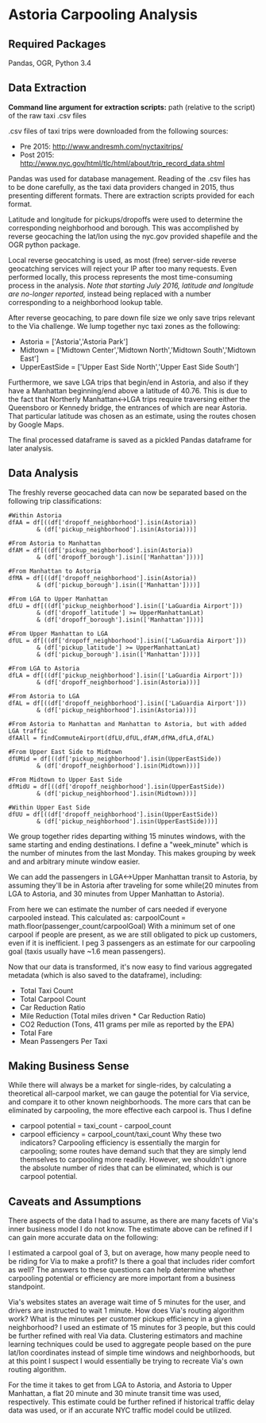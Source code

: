 Astoria Carpooling Analysis
==============

Required Packages
--------------
Pandas, OGR, Python 3.4

Data Extraction
--------------
**Command line argument for extraction scripts:** path (relative to the script) of the raw taxi .csv files

.csv files of taxi trips were downloaded from the following sources:
- Pre 2015: http://www.andresmh.com/nyctaxitrips/
- Post 2015: http://www.nyc.gov/html/tlc/html/about/trip_record_data.shtml 

Pandas was used for database management. Reading of the .csv files has to be done carefully, as the taxi data providers changed in 2015, thus presenting different formats. There are extraction scripts provided for each format.

Latitude and longitude for pickups/dropoffs were used to determine the corresponding neighborhood and borough. This was accomplished by reverse geocaching the lat/lon using the nyc.gov provided shapefile and the OGR python package.

Local reverse geocatching is used, as most (free) server-side reverse geocatching services will reject your IP after too many requests. Even performed locally, this process represents the most time-consuming process in the analysis.
*Note that starting July 2016, latitude and longitude are no-longer reported,* instead being replaced with a number corresponding to a neighborhood lookup table.

After reverse geocaching, to pare down file size we only save trips relevant to the Via challenge. We lump together nyc taxi zones as the following:
- Astoria = ['Astoria','Astoria Park']
- Midtown = ['Midtown Center','Midtown North','Midtown South','Midtown East']
- UpperEastSide = ['Upper East Side North','Upper East Side South']

Furthermore, we save LGA trips that begin/end in Astoria, and also if they have a Manhattan beginning/end above a latitude of 40.76. This is due to the fact that Northerly Manhattan<->LGA trips require traversing either the Queensboro or Kennedy bridge, the entrances of which are near Astoria. That particular latitude was chosen as an estimate, using the routes chosen by Google Maps.

The final processed dataframe is saved as a pickled Pandas dataframe for later analysis. 

Data Analysis
--------------

The freshly reverse geocached data can now be separated based on the following trip classifications:
    
    #Within Astoria
    dfAA = df[((df['dropoff_neighborhood'].isin(Astoria))  
            & (df['pickup_neighborhood'].isin(Astoria)))] 
    
    #From Astoria to Manhattan
    dfAM = df[((df['pickup_neighborhood'].isin(Astoria)) 
            & (df['dropoff_borough'].isin(['Manhattan'])))] 
    
    #From Manhattan to Astoria 
    dfMA = df[((df['dropoff_neighborhood'].isin(Astoria)) 
            & (df['pickup_borough'].isin(['Manhattan'])))]       
    
    #From LGA to Upper Manhattan
    dfLU = df[((df['pickup_neighborhood'].isin(['LaGuardia Airport']))  
            & (df['dropoff_latitude'] >= UpperManhattanLat)
            & (df['dropoff_borough'].isin(['Manhattan'])))]
    
    #From Upper Manhattan to LGA
    dfUL = df[((df['dropoff_neighborhood'].isin(['LaGuardia Airport'])) 
            & (df['pickup_latitude'] >= UpperManhattanLat)
            & (df['pickup_borough'].isin(['Manhattan'])))]
        
    #From LGA to Astoria  
    dfLA = df[((df['pickup_neighborhood'].isin(['LaGuardia Airport']))  
            & (df['dropoff_neighborhood'].isin(Astoria)))] 

    #From Astoria to LGA
    dfAL = df[((df['dropoff_neighborhood'].isin(['LaGuardia Airport'])) 
            & (df['pickup_neighborhood'].isin(Astoria)))]
    
    #From Astoria to Manhattan and Manhattan to Astoria, but with added LGA traffic
    dfAAll = findCommuteAirport(dfLU,dfUL,dfAM,dfMA,dfLA,dfAL) 

    #From Upper East Side to Midtown
    dfUMid = df[((df['pickup_neighborhood'].isin(UpperEastSide)) 
            & (df['dropoff_neighborhood'].isin(Midtown)))] 
        
    #From Midtown to Upper East Side 
    dfMidU = df[((df['dropoff_neighborhood'].isin(UpperEastSide))  
            & (df['pickup_neighborhood'].isin(Midtown)))] 
         
    #Within Upper East Side
    dfUU = df[((df['dropoff_neighborhood'].isin(UpperEastSide))  
            & (df['pickup_neighborhood'].isin(UpperEastSide)))]

We group together rides departing withing 15 minutes windows, with the same starting and ending destinations. I define a "week_minute" which is the number of minutes from the last Monday. This makes grouping by week and and arbitrary minute window easier.

We can add the passengers in LGA<->Upper Manhattan transit to Astoria, by assuming they'll be in Astoria after traveling for some while(20 minutes from LGA to Astoria, and 30 minutes from Upper Manhattan to Astoria).

From here we can estimate the number of cars needed if everyone carpooled instead. This calculated as:
    carpoolCount = math.floor(passenger_count/carpoolGoal)
With a minimum set of one carpool if people are present, as we are still obligated to pick up customers, even if it is inefficient. I peg 3 passengers as an estimate for our carpooling goal (taxis usually have ~1.6 mean passengers).

Now that our data is transformed, it's now easy to find various aggregated metadata (which is also saved to the dataframe), including:
- Total Taxi Count
- Total Carpool Count
- Car Reduction Ratio
- Mile Reduction (Total miles driven * Car Reduction Ratio)
- CO2 Reduction (Tons, 411 grams per mile as reported by the EPA)
- Total Fare
- Mean Passengers Per Taxi

Making Business Sense
--------------

While there will always be a market for single-rides, by calculating a theoretical all-carpool market, we can gauge the potential for Via service, and compare it to other known neighborhoods. The more cars that can be eliminated by carpooling, the more effective each carpool is. Thus I define 
- carpool potential = taxi_count - carpool_count
- carpool efficiency =  carpool_count/taxi_count
Why these two indicators? Carpooling efficiency is essentially the margin for carpooling; some routes have demand such that they are simply lend themselves to carpooling more readily. However, we shouldn't ignore the absolute number of rides that can be eliminated, which is our carpool potential. 

Caveats and Assumptions
--------------

There aspects of the data I had to assume, as there are many facets of Via's inner business model I do not know. The estimate above can be refined if I can gain more accurate data on the following:

I estimated a carpool goal of 3, but on average, how many people need to be riding for Via to make a profit? Is there a goal that includes rider comfort as well? The answers to these questions can help determine whether carpooling potential or efficiency are more important from a business standpoint.

Via's websites states an average wait time of 5 minutes for the user, and drivers are instructed to wait 1 minute. How does Via's routing algorithm work? What is the minutes per customer pickup efficiency in a given neighborhood? I used an estimate of 15 minutes for 3 people, but this could be further refined with real Via data. Clustering estimators and machine learning techniques could be used to aggregate people based on the pure lat/lon coordinates instead of simple time windows and neighborhoods, but at this point I suspect I would essentially be trying to recreate Via's own routing algorithm.

For the time it takes to get from LGA to Astoria, and Astoria to Upper Manhattan, a flat 20 minute and 30 minute transit time was used, respectively. This estimate could be further refined if historical traffic delay data was used, or if an accurate NYC traffic model could be utilized.